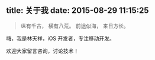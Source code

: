 title: 关于我
date: 2015-08-29 11:15:25
---

> 纵有千古，
> 横有八荒。
> 前途似海，
> 来日方长。

嗨，我是林天祥，iOS 开发者，专注移动开发。  

欢迎大家留言咨询，讨论技术！



